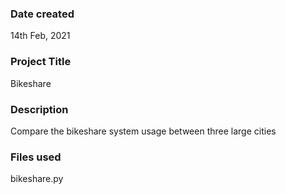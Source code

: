 ### Date created
14th Feb, 2021

### Project Title
Bikeshare

### Description
Compare the bikeshare system usage between three large cities

### Files used
bikeshare.py

